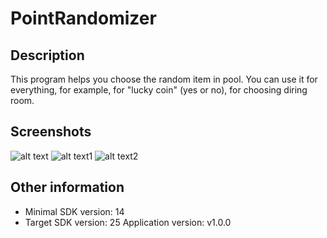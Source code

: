 # PointRandomizer
## Description
This program helps you choose the random item in pool.
You can use it for everything, for example, for "lucky coin" (yes or no), for choosing diring room.

## Screenshots

![alt text](https://raw.github.com/CakeWalker1337/PointRandomizer/master/github/screenshots/11.jpg)
![alt text1](https://raw.github.com/CakeWalker1337/PointRandomizer/master/github/screenshots/22.jpg)
![alt text2](https://raw.github.com/CakeWalker1337/PointRandomizer/master/github/screenshots/33.jpg)


## Other information
- Minimal SDK version: 14
- Target SDK version: 25
Application version: v1.0.0
